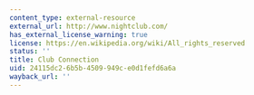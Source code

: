 ```yaml
---
content_type: external-resource
external_url: http://www.nightclub.com/
has_external_license_warning: true
license: https://en.wikipedia.org/wiki/All_rights_reserved
status: ''
title: Club Connection
uid: 24115dc2-6b5b-4509-949c-e0d1fefd6a6a
wayback_url: ''
---
```

